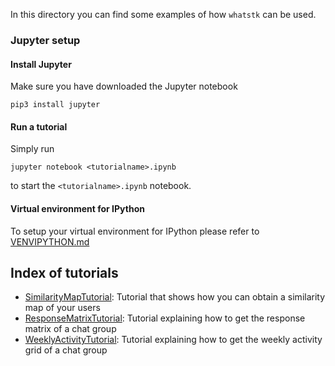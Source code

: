 In this directory you can find some examples of how `whatstk` can be used.

### Jupyter setup

#### Install Jupyter

Make sure you have downloaded the Jupyter notebook

`pip3 install jupyter`

#### Run a tutorial

Simply run

`jupyter notebook <tutorialname>.ipynb`

to start the `<tutorialname>.ipynb` notebook.

#### Virtual environment for IPython

To setup your virtual environment for IPython please refer to [VENVIPYTHON.md](VENVIPYTHON.md)


## Index of tutorials

- [SimilarityMapTutorial](SimilarityMapTutorial.ipynb): Tutorial that shows how you can obtain a similarity map of your users
- [ResponseMatrixTutorial](ResponseMatrixTutorial.ipynb): Tutorial explaining how to get the response matrix of a chat group
- [WeeklyActivityTutorial](WeeklyActivityTutorial.ipynb): Tutorial explaining how to get the weekly activity grid of a chat group


